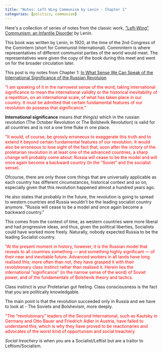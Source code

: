 ```yaml
---
title: "Notes: Left Wing Communism by Lenin - Chapter 1"
categories: [politics, communism]
---
```


Here's a collection of series of notes from the classic work, ["Left-Wing" Communism: an Infantile Disorder](https://www.marxists.org/archive/lenin/works/1920/lwc/) by Lenin.


This book was written by Lenin, in 1920, at the time of the 2nd Congress of the Comintern (short for Communist International). Commintern is where representatives of different communist parties of the world would meet. The representatives were given the copy of the book during this meet and went on for the broader circulation later.


This post is my notes from Chapter 1: [In What Sense We Can Speak of the International Significance of the Russian Revoluion ](https://www.marxists.org/archive/lenin/works/1920/lwc/ch01.htm)

<span style="color:red">
"I am speaking of it in the narrowest sense of the word, taking international significance to mean the international validity or the historical inevitability of a repetition, on an international scale, of what has taken place in our country. It must be admitted that certain fundamental features of our revolution do possess that significance."
</span>

**International significance** means _that thing(s)_ which in the russian revolution (The October Revolution or The Bolshevik Revolution) is valid for all countries and is not a one time fluke in one place.


<span style="color:red">
"It would, of course, be grossly erroneous to exaggerate this truth and to extend it beyond certain fundamental features of our revolution. It would also be erroneous to lose sight of the fact that, soon after the victory of the proletarian revolution in at least one of the advanced countries, a sharp change will probably come about: Russia will cease to be the model
and will once again become a backward country (in the “Soviet” and the socialist sense).
</span>

Ofcourse, there are only those core things that are universally applicable as each country has different circumstances, historical context and so on, especially given that this revolution happened almost a hundred years ago.

He also states that probably in the future, the revolution is going to spread to western countries and Russia wouldn't be the leading socialist country anymore. "Russia will cease to be a model and once again become a backward country."

This comes from the context of time, as western countries were more liberal and had progressive ideas, and thus, given the political liberties, Socialists could have worked more freely. Naturally, nobody expected Russia to be the leading Socialist country.

<span style="color:red">
"At the present moment in history, however, it is the Russian model that reveals to all countries something — and something highly significant — of their near and inevitable future. Advanced workers in all lands have long realised this; more often than not, they have grasped it with their revolutionary class instinct rather than realised it. Herein lies the international “significance” (in the narrow sense of the word) of Soviet power, and of the fundamentals of Bolshevik theory and tactics.
</span>

Class instinct is your Proletarian gut feeling. Class consciousness is the fact that you are politically knowledgable.

The main point is that the revolution succeeded only in Russia and we have to look at - The Soviets and Bolshevism, more deeply.


<span style="color:red">
"The “revolutionary” leaders of the Second International, such as Kautsky in Germany and Otto Bauer and Friedrich Adler in Austria, have failed to understand this, which is why they have proved to be reactionaries and advocates of the worst kind of opportunism and social treachery.
</span>

_Social treachery_ is when you are a Socialist/Leftist but are a traitor to Leftism/Socialism.
